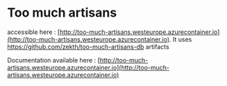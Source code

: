 # Too much artisans

accessible here : [http://too-much-artisans.westeurope.azurecontainer.io](http://too-much-artisans.westeurope.azurecontainer.io).
It uses https://github.com/zekth/too-much-artisans-db artifacts

Documentation available here : [http://too-much-artisans.westeurope.azurecontainer.io](http://too-much-artisans.westeurope.azurecontainer.io)
